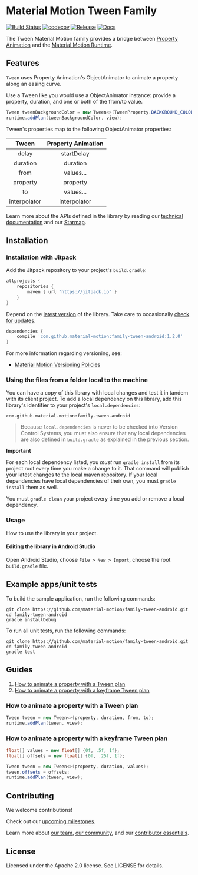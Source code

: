 # Material Motion Tween Family

[![Build Status](https://travis-ci.org/material-motion/family-tween-android.svg?branch=develop)](https://travis-ci.org/material-motion/family-tween-android)
[![codecov](https://codecov.io/gh/material-motion/family-tween-android/branch/develop/graph/badge.svg)](https://codecov.io/gh/material-motion/family-tween-android)
[![Release](https://img.shields.io/github/release/material-motion/family-tween-android.svg)](https://github.com/material-motion/family-tween-android/releases/latest)
[![Docs](https://img.shields.io/badge/jitpack-docs-green.svg)](https://jitpack.io/com/github/material-motion/family-tween-android/stable-SNAPSHOT/javadoc/)

The Tween Material Motion family provides a bridge between
[Property Animation](https://developer.android.com/guide/topics/graphics/prop-animation.html) and the
[Material Motion Runtime](https://github.com/material-motion/runtime-android).

## Features

`Tween` uses Property Animation's ObjectAnimator to animate a property along an easing curve.

Use a Tween like you would use a ObjectAnimator instance: provide a property, duration, and one or
both of the from/to value.

```java
Tween tweenBackgroundColor = new Tween<>(TweenProperty.BACKGROUND_COLOR, duration, Color.GREEN, Color.RED);
runtime.addPlan(tweenBackgroundColor, view);
```

Tween's properties map to the following ObjectAnimator properties:

| Tween | Property Animation |
|:-----:|:--------------:|
| delay  | startDelay |
| duration  | duration |
| from  | values... |
| property  | property |
| to  | values... |
| interpolator  | interpolator |

Learn more about the APIs defined in the library by reading our
[technical documentation](https://jitpack.io/com/github/material-motion/family-tween-android/1.2.0/javadoc/) and our
[Starmap](https://material-motion.github.io/material-motion/starmap/).

## Installation

### Installation with Jitpack

Add the Jitpack repository to your project's `build.gradle`:

```gradle
allprojects {
    repositories {
        maven { url "https://jitpack.io" }
    }
}
```

Depend on the [latest version](https://github.com/material-motion/family-tween-android/releases) of the library.
Take care to occasionally [check for updates](https://github.com/ben-manes/gradle-versions-plugin).

```gradle
dependencies {
    compile 'com.github.material-motion:family-tween-android:1.2.0'
}
```

For more information regarding versioning, see:

- [Material Motion Versioning Policies](https://material-motion.github.io/material-motion/team/essentials/core_team_contributors/release_process#versioning)

### Using the files from a folder local to the machine

You can have a copy of this library with local changes and test it in tandem
with its client project. To add a local dependency on this library, add this
library's identifier to your project's `local.dependencies`:

```
com.github.material-motion:family-tween-android
```

> Because `local.dependencies` is never to be checked into Version Control
Systems, you must also ensure that any local dependencies are also defined in
`build.gradle` as explained in the previous section.

**Important**

For each local dependency listed, you *must* run `gradle install` from its
project root every time you make a change to it. That command will publish your
latest changes to the local maven repository. If your local dependencies have
local dependencies of their own, you must `gradle install` them as well.

You must `gradle clean` your project every time you add or remove a local
dependency.

### Usage

How to use the library in your project.

#### Editing the library in Android Studio

Open Android Studio,
choose `File > New > Import`,
choose the root `build.gradle` file.

## Example apps/unit tests

To build the sample application, run the following commands:

    git clone https://github.com/material-motion/family-tween-android.git
    cd family-tween-android
    gradle installDebug

To run all unit tests, run the following commands:

    git clone https://github.com/material-motion/family-tween-android.git
    cd family-tween-android
    gradle test

## Guides

1. [How to animate a property with a Tween plan](#how-to-animate-a-property-with-a-tween-plan)
1. [How to animate a property with a keyframe Tween plan](#how-to-animate-a-property-with-a-keyframe-tween-plan)

### How to animate a property with a Tween plan

```java
Tween tween = new Tween<>(property, duration, from, to);
runtime.addPlan(tween, view);
```

### How to animate a property with a keyframe Tween plan

```java
float[] values = new float[] {0f, .5f, 1f};
float[] offsets = new float[] {0f, .25f, 1f};

Tween tween = new Tween<>(property, duration, values);
tween.offsets = offsets;
runtime.addPlan(tween, view);
```

## Contributing

We welcome contributions!

Check out our [upcoming milestones](https://github.com/material-motion/family-tween-android/milestones).

Learn more about [our team](https://material-motion.github.io/material-motion/team/),
[our community](https://material-motion.github.io/material-motion/team/community/), and
our [contributor essentials](https://material-motion.github.io/material-motion/team/essentials/).

## License

Licensed under the Apache 2.0 license. See LICENSE for details.
